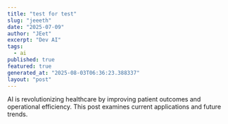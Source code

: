 ```yaml
---
title: "test for test"
slug: "jeeeth"
date: "2025-07-09"
author: "JEet"
excerpt: "Dev AI"
tags:
  - ai
published: true
featured: true
generated_at: "2025-08-03T06:36:23.388337"
layout: "post"
---
```


AI is revolutionizing healthcare by improving patient outcomes and operational efficiency. This post examines current applications and future trends.